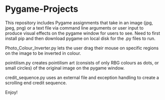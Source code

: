 # Pygame-Projects
This repository includes Pygame assignments that take in an image (jpg, jpeg, png) or a text file via command line arguments or user input to produce visual effects on the pygame window for users to see.
Need to first install pip and then download pygame on local disk for the .py files to run.

Photo_Colour_Inverter.py lets the user drag their mouse on specific regions on the image to be inverted in colour.

pointilism.py creates pointilism art (consists of only RBG colours as dots, or small circles) of the original image on the pygame window.

credit_sequence.py uses an external file and exception handling to create a scrolling end credit sequence.

Enjoy!
